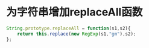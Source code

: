 # 为字符串增加replaceAll函数

```js
String.prototype.replaceAll = function(s1,s2){
    return this.replace(new RegExp(s1,"gm"),s2);
};
```